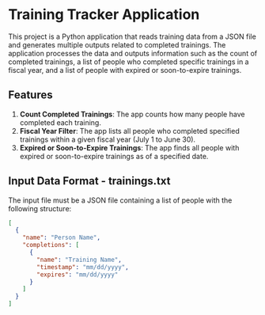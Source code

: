
# Training Tracker Application

This project is a Python application that reads training data from a JSON file and generates multiple outputs related to completed trainings. The application processes the data and outputs information such as the count of completed trainings, a list of people who completed specific trainings in a fiscal year, and a list of people with expired or soon-to-expire trainings.

## Features

1. **Count Completed Trainings**: The app counts how many people have completed each training.
2. **Fiscal Year Filter**: The app lists all people who completed specified trainings within a given fiscal year (July 1 to June 30).
3. **Expired or Soon-to-Expire Trainings**: The app finds all people with expired or soon-to-expire trainings as of a specified date.

## Input Data Format - trainings.txt

The input file must be a JSON file containing a list of people with the following structure:

```json
[
  {
    "name": "Person Name",
    "completions": [
      {
        "name": "Training Name",
        "timestamp": "mm/dd/yyyy",
        "expires": "mm/dd/yyyy"
      }
    ]
  }
]


